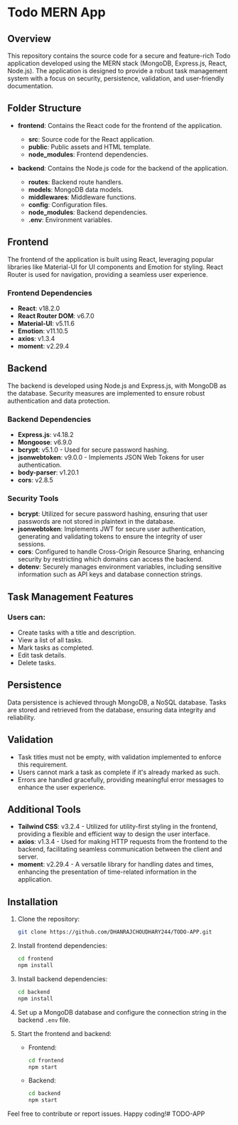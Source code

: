 # Todo MERN App

## Overview

This repository contains the source code for a secure and feature-rich Todo application developed using the MERN stack (MongoDB, Express.js, React, Node.js). The application is designed to provide a robust task management system with a focus on security, persistence, validation, and user-friendly documentation.

## Folder Structure

- **frontend**: Contains the React code for the frontend of the application.
  - **src**: Source code for the React application.
  - **public**: Public assets and HTML template.
  - **node_modules**: Frontend dependencies.

- **backend**: Contains the Node.js code for the backend of the application.
  - **routes**: Backend route handlers.
  - **models**: MongoDB data models.
  - **middlewares**: Middleware functions.
  - **config**: Configuration files.
  - **node_modules**: Backend dependencies.
  - **.env**: Environment variables.

## Frontend

The frontend of the application is built using React, leveraging popular libraries like Material-UI for UI components and Emotion for styling. React Router is used for navigation, providing a seamless user experience.

### Frontend Dependencies
- **React**: v18.2.0
- **React Router DOM**: v6.7.0
- **Material-UI**: v5.11.6
- **Emotion**: v11.10.5
- **axios**: v1.3.4
- **moment**: v2.29.4

## Backend

The backend is developed using Node.js and Express.js, with MongoDB as the database. Security measures are implemented to ensure robust authentication and data protection.

### Backend Dependencies
- **Express.js**: v4.18.2
- **Mongoose**: v6.9.0
- **bcrypt**: v5.1.0 - Used for secure password hashing.
- **jsonwebtoken**: v9.0.0 - Implements JSON Web Tokens for user authentication.
- **body-parser**: v1.20.1
- **cors**: v2.8.5

### Security Tools
- **bcrypt**: Utilized for secure password hashing, ensuring that user passwords are not stored in plaintext in the database.
- **jsonwebtoken**: Implements JWT for secure user authentication, generating and validating tokens to ensure the integrity of user sessions.
- **cors**: Configured to handle Cross-Origin Resource Sharing, enhancing security by restricting which domains can access the backend.
- **dotenv**: Securely manages environment variables, including sensitive information such as API keys and database connection strings.

## Task Management Features

### Users can:
- Create tasks with a title and description.
- View a list of all tasks.
- Mark tasks as completed.
- Edit task details.
- Delete tasks.

## Persistence

Data persistence is achieved through MongoDB, a NoSQL database. Tasks are stored and retrieved from the database, ensuring data integrity and reliability.

## Validation

- Task titles must not be empty, with validation implemented to enforce this requirement.
- Users cannot mark a task as complete if it's already marked as such.
- Errors are handled gracefully, providing meaningful error messages to enhance the user experience.

## Additional Tools

- **Tailwind CSS**: v3.2.4 - Utilized for utility-first styling in the frontend, providing a flexible and efficient way to design the user interface.
- **axios**: v1.3.4 - Used for making HTTP requests from the frontend to the backend, facilitating seamless communication between the client and server.
- **moment**: v2.29.4 - A versatile library for handling dates and times, enhancing the presentation of time-related information in the application.

## Installation

1. Clone the repository:
   ```bash
   git clone https://github.com/DHANRAJCHOUDHARY244/TODO-APP.git
   ```

2. Install frontend dependencies:
   ```bash
   cd frontend
   npm install
   ```

3. Install backend dependencies:
   ```bash
   cd backend
   npm install
   ```

4. Set up a MongoDB database and configure the connection string in the backend `.env` file.

5. Start the frontend and backend:
   - Frontend:
     ```bash
     cd frontend
     npm start
     ```
   - Backend:
     ```bash
     cd backend
     npm start
     ```

Feel free to contribute or report issues. Happy coding!# TODO-APP
